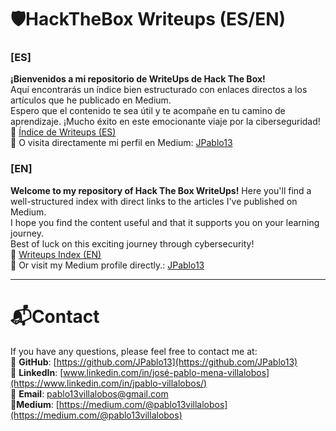 # 🛡️HackTheBox Writeups (ES/EN)

### [ES]   
**¡Bienvenidos a mi repositorio de WriteUps de Hack The Box!**   
Aquí encontrarás un índice bien estructurado con enlaces directos a los artículos que he publicado en Medium.  
Espero que el contenido te sea útil y te acompañe en tu camino de aprendizaje. ¡Mucho éxito en este emocionante viaje por la ciberseguridad!
📂 [Índice de Writeups (ES)](https://github.com/JPablo13/HTB-Writeups/blob/main/ES/%C3%8Dndice%20de%20WriteUps.md)  
📝 O visita directamente mi perfil en Medium: [JPablo13](https://medium.com/@pablo13villalobos)

### [EN]
**Welcome to my repository of Hack The Box WriteUps!**
Here you'll find a well-structured index with direct links to the articles I've published on Medium.  
I hope you find the content useful and that it supports you on your learning journey.   
Best of luck on this exciting journey through cybersecurity!   
📂 [Writeups Index (EN)](https://github.com/JPablo13/HTB-Writeups/blob/main/EN/WriteUps%20Index.md)  
📝 Or visit my Medium profile directly.: [JPablo13](https://medium.com/@pablo13villalobos)


---
# 📬Contact
If you have any questions, please feel free to contact me at:  
🔗 **GitHub**: [https://github.com/JPablo13](https://github.com/JPablo13)  
💼 **LinkedIn**: [www.linkedin.com/in/josé-pablo-mena-villalobos](https://www.linkedin.com/in/jpablo-villalobos/)  
📧 **Email**: pablo13villalobos@gmail.com  
📝**Medium**: [https://medium.com/@pablo13villalobos](https://medium.com/@pablo13villalobos)
